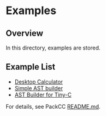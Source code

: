 # Examples

## Overview

In this directory, examples are stored.

## Example List

- [Desktop Calculator](calc.peg)
- [Simple AST builder](ast-calc.peg)
- [AST Builder for Tiny-C](ast-tinyc)

For details, see PackCC [README.md](../README.md).

